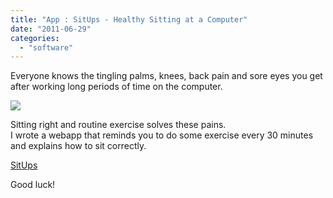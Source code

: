 ```yaml
---
title: "App : SitUps - Healthy Sitting at a Computer"
date: "2011-06-29"
categories: 
  - "software"
---
```


Everyone knows the tingling palms, knees, back pain and sore eyes you get after working long periods of time on the computer.  
  

[![](https://nurnachman.files.wordpress.com/2011/06/276f0-backpain.jpg?w=300)](https://nurnachman.files.wordpress.com/2011/06/276f0-backpain.jpg)

  
  
Sitting right and routine exercise solves these pains.  
I wrote a webapp that reminds you to do some exercise every 30 minutes and explains how to sit correctly.  
  

[SitUps](http://bit.ly/j1beL0)

  

Good luck!
